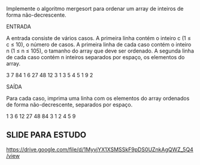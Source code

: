 Implemente o algoritmo mergesort para ordenar um array de inteiros de forma não-decrescente.

ENTRADA

A entrada consiste de vários casos. A primeira linha contém o inteiro c (1 ≤ c ≤ 10), o número de casos. A primeira linha de cada caso contém o inteiro n (1 ≤ n ≤ 105), o tamanho do array que deve ser ordenado. A segunda linha de cada caso contém n inteiros separados por espaço, os elementos do array.

3
7
84 1 6 27 48 12 3
1
3
5
4 5 1 9 2

SAÍDA

Para cada caso, imprima uma linha com os elementos do array ordenados de forma não-decrescente, separados por espaço.

1 3 6 12 27 48 84
3
1 2 4 5 9

## SLIDE PARA ESTUDO 
https://drive.google.com/file/d/1MyvjYX1XSMSSkF9pDS0UZnkAgQWZ_5Q4/view